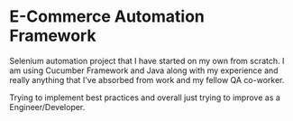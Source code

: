 # E-Commerce Automation Framework

Selenium automation project that I have started on my own from scratch.
I am using Cucumber Framework and Java along with my experience and really anything that I've absorbed from work and my fellow QA co-worker.

Trying to implement best practices and overall just trying to improve as a Engineer/Developer.
